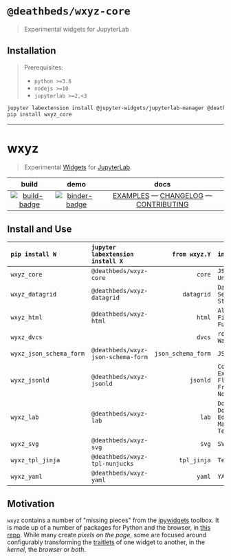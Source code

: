 # `@deathbeds/wxyz-core`

> Experimental widgets for JupyterLab

## Installation

> Prerequisites:
>
> - `python >=3.6`
> - `nodejs >=10`
> - `jupyterlab >=2,<3`

```bash
jupyter labextension install @jupyter-widgets/jupyterlab-manager @deathbeds/wxyz-core
pip install wxyz_core
```

---

# wxyz

> Experimental [Widgets][] for [JupyterLab][].

|           build           |            demo             |                      docs                       |
| :-----------------------: | :-------------------------: | :---------------------------------------------: |
| [![build-badge][]][build] | [![binder-badge][]][binder] | [EXAMPLES][] — [CHANGELOG][] — [CONTRIBUTING][] |

## Install and Use

| `pip install W`         | `jupyter labextension install X`   |      `from wxyz.Y` | `import Z`                                                         |
| :---------------------- | :--------------------------------- | -----------------: | :----------------------------------------------------------------- |
| `wxyz_core`             | `@deathbeds/wxyz-core`             |             `core` | `JSON`<br/>`UnJSON`<br/>                                           |
| `wxyz_datagrid`         | `@deathbeds/wxyz-datagrid`         |         `datagrid` | `DataGrid`<br/>`SelectGrid`<br/>`StyleGrid`                        |
| `wxyz_html`             | `@deathbeds/wxyz-html`             |             `html` | `AlphaColorPicker`<br/>`FileBox`<br/>`FullScreen`                  |
| `wyxz_dvcs`             |                                    |             `dvcs` | `repos.repo_git.Git`<br/>`Watcher`                                 |
| `wyxz_json_schema_form` | `@deathbeds/wxyz-json-schema-form` | `json_schema_form` | `JSONSchemaForm`                                                   |
| `wyxz_jsonld`           | `@deathbeds/wxyz-jsonld`           |           `jsonld` | `Compact`<br/>`Expand`<br/>`Flatten`<br/>`Frame`<br/>`Normalize`   |
| `wyxz_lab`              | `@deathbeds/wxyz-lab`              |              `lab` | `DockBox`<br/>`DockPop`<br/>`Editor`<br/>`Markdown`<br/>`Terminal` |
| `wyxz_svg`              | `@deathbeds/wxyz-svg`              |              `svg` | `SVGBox`                                                           |
| `wyxz_tpl_jinja`        | `@deathbeds/wxyz-tpl-nunjucks`     |        `tpl_jinja` | `Template`                                                         |
| `wyxz_yaml`             | `@deathbeds/wxyz-yaml`             |             `yaml` | `YAML`                                                             |

## Motivation

`wxyz` contains a number of "missing pieces" from the [ipywidgets][] toolbox.
It is made up of a number of packages for Python and the browser, in [this repo][].
While many create _pixels on the page_, some are focused around configurably
transforming the [traitlets][] of one widget to another, in the _kernel_, the
_browser_ or _both_.

[binder-badge]: https://mybinder.org/badge_logo.svg
[binder]: https://mybinder.org/v2/gh/deathbeds/wxyz/master?urlpath=lab/tree/src/py/wxyz_notebooks/src/wxyz/notebooks/index.ipynb
[build-badge]: https://dev.azure.com/nickbollweg/deathbeds/_apis/build/status/deathbeds.wxyz?branchName=master
[build]: https://dev.azure.com/nickbollweg/deathbeds/_build/latest?definitionId=6&branchName=master
[changelog]: https://github.com/deathbeds/wxyz/blob/master/CHANGELOG.md
[contributing]: https://github.com/deathbeds/wxyz/blob/master/CONTRIBUTING.md
[examples]: https://github.com/deathbeds/wxyz/blob/master/src/py/wxyz_notebooks/src/wxyz/notebooks/index.ipynb
[ipywidgets]: https://github.com/jupyter-widgets/ipywidgets
[jupyterlab]: https://github.com/jupyterlab/jupyterlab
[this repo]: https://github.com/deathbeds/wxyz
[traitlets]: https://github.com/ipython/traitlets
[widgets]: https://jupyter.org/widgets
